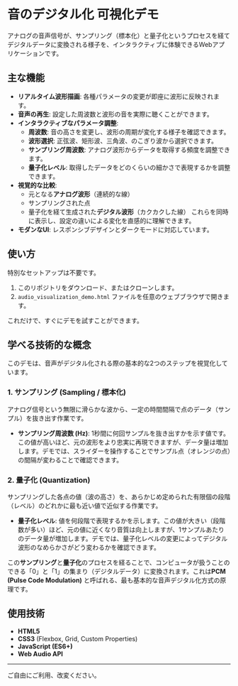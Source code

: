 # 音のデジタル化 可視化デモ

アナログの音声信号が、サンプリング（標本化）と量子化というプロセスを経てデジタルデータに変換される様子を、インタラクティブに体験できるWebアプリケーションです。
## 主な機能

- **リアルタイム波形描画**: 各種パラメータの変更が即座に波形に反映されます。
- **音声の再生**: 設定した周波数と波形の音を実際に聴くことができます。
- **インタラクティブなパラメータ調整**:
    - **周波数**: 音の高さを変更し、波形の周期が変化する様子を確認できます。
    - **波形選択**: 正弦波、矩形波、三角波、のこぎり波から選択できます。
    - **サンプリング周波数**: アナログ波形からデータを取得する頻度を調整できます。
    - **量子化レベル**: 取得したデータをどのくらいの細かさで表現するかを調整できます。
- **視覚的な比較**:
    - 元となる**アナログ波形**（連続的な線）
    - サンプリングされた点
    - 量子化を経て生成された**デジタル波形**（カクカクした線）
    これらを同時に表示し、設定の違いによる変化を直感的に理解できます。
- **モダンなUI**: レスポンシブデザインとダークモードに対応しています。

## 使い方

特別なセットアップは不要です。

1.  このリポジトリをダウンロード、またはクローンします。
2.  `audio_visualization_demo.html` ファイルを任意のウェブブラウザで開きます。

これだけで、すぐにデモを試すことができます。

## 学べる技術的な概念

このデモは、音声がデジタル化される際の基本的な2つのステップを視覚化しています。

### 1. サンプリング (Sampling / 標本化)
アナログ信号という無限に滑らかな波から、一定の時間間隔で点のデータ（サンプル）を抜き出す作業です。
- **サンプリング周波数 (Hz)**: 1秒間に何回サンプルを抜き出すかを示す値です。この値が高いほど、元の波形をより忠実に再現できますが、データ量は増加します。デモでは、スライダーを操作することでサンプル点（オレンジの点）の間隔が変わることで確認できます。

### 2. 量子化 (Quantization)
サンプリングした各点の値（波の高さ）を、あらかじめ定められた有限個の段階（レベル）のどれかに最も近い値で近似する作業です。
- **量子化レベル**: 値を何段階で表現するかを示します。この値が大きい（段階数が多い）ほど、元の値に近くなり音質は向上しますが、1サンプルあたりのデータ量が増加します。デモでは、量子化レベルの変更によってデジタル波形のなめらかさがどう変わるかを確認できます。

この**サンプリング**と**量子化**のプロセスを経ることで、コンピュータが扱うことのできる「0」と「1」の集まり（デジタルデータ）に変換されます。これは**PCM (Pulse Code Modulation)** と呼ばれる、最も基本的な音声デジタル化方式の原理です。

## 使用技術

- **HTML5**
- **CSS3** (Flexbox, Grid, Custom Properties)
- **JavaScript (ES6+)**
- **Web Audio API**

---
ご自由にご利用、改変ください。 
